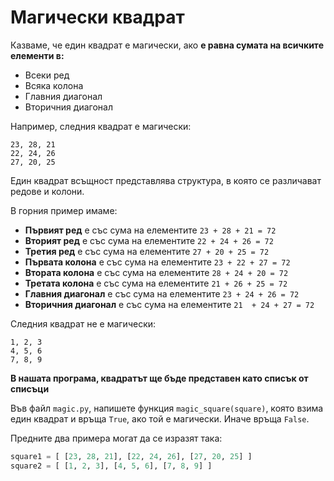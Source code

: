 # Магически квадрат

Казваме, че един квадрат е магически, ако **е равна сумата на всичките елементи в:**

* Всеки ред
* Всяка колона
* Главния диагонал
* Вторичния диагонал

Например, следния квадрат е магически:

```
23, 28, 21
22, 24, 26
27, 20, 25
```

Един квадрат всъщност представлява структура, в която се различават редове и колони.

В горния пример имаме:

* **Първият ред** е със сума на елементите `23 + 28 + 21 = 72`
* **Вторият ред** е със сума на елементите `22 + 24 + 26 = 72`
* **Третия ред** е със сума на елементите `27 + 20 + 25 = 72`
* **Първата колона** е със сума на елементите `23 + 22 + 27 = 72`
* **Втората колона** е със сума на елементите `28 + 24 + 20 = 72`
* **Третата колона** е със сума на елементите `21 + 26 + 25 = 72`
* **Главния диагонал** е със сума на елементите `23 + 24 + 26 = 72`
* **Вторичния диагонал** е със сума на елементите `21  + 24 + 27 = 72`

Следния квадрат не е магически:

```
1, 2, 3
4, 5, 6
7, 8, 9
```

**В нашата програма, квадратът ще бъде представен като списък от списъци**

Във файл `magic.py`, напишете функция `magic_square(square)`, която взима един квадрат и връща `True`, ако той е магически. Иначe връща `False`.

Предните два примера могат да се изразят така:

```python
square1 = [ [23, 28, 21], [22, 24, 26], [27, 20, 25] ]
square2 = [ [1, 2, 3], [4, 5, 6], [7, 8, 9] ]
```
